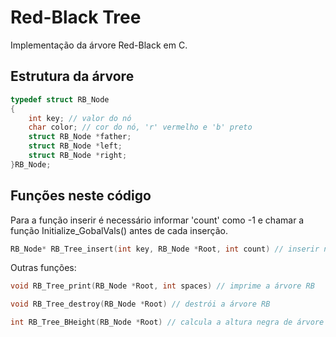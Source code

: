 # Red-Black Tree
Implementação da árvore Red-Black em C.
## Estrutura da árvore
```c
typedef struct RB_Node
{
    int key; // valor do nó
    char color; // cor do nó, 'r' vermelho e 'b' preto
    struct RB_Node *father;
    struct RB_Node *left; 
    struct RB_Node *right;
}RB_Node;
```
## Funções neste código
Para a função inserir é necessário informar 'count' como -1 e chamar a função Initialize_GobalVals() antes de cada inserção.
```c
RB_Node* RB_Tree_insert(int key, RB_Node *Root, int count) // inserir na árvore-RB
```
Outras funções:
```c
void RB_Tree_print(RB_Node *Root, int spaces) // imprime a árvore RB
```
```c
void RB_Tree_destroy(RB_Node *Root) // destrói a árvore RB
```
```c
int RB_Tree_BHeight(RB_Node *Root) // calcula a altura negra de árvore RB
```
